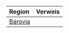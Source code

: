 | Region | Verweis |
|:------------|:-----------------|
| [Barovia](https://lolindhir.github.io/PnP/campaigns/strahd/locations/barovia) |  |
